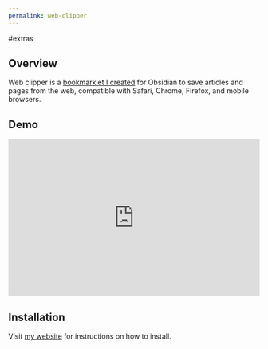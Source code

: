 ```yaml
---
permalink: web-clipper
---
```

#extras

## Overview

Web clipper is a [bookmarklet I created](https://stephanango.com/obsidian-web-clipper) for Obsidian to save articles and pages from the web, compatible with Safari, Chrome, Firefox, and mobile browsers.

## Demo

<iframe width="100%" height="315" src="https://www.youtube.com/embed/Vy1MdjickAI" title="YouTube video player" frameborder="0" allow="accelerometer; autoplay; clipboard-write; encrypted-media; gyroscope; picture-in-picture" allowfullscreen></iframe>

## Installation

Visit [my website](https://stephango.com/obsidian-web-clipper) for instructions on how to install.